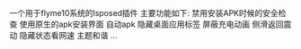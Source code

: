 一个用于flyme10系统的lsposed插件
主要功能如下:
禁用安装APK时候的安全检查
使用原生的apk安装界面
自动apk
隐藏桌面应用标签
屏蔽充电动画
侧滑返回震动
隐藏状态看网速
主题和谐
...